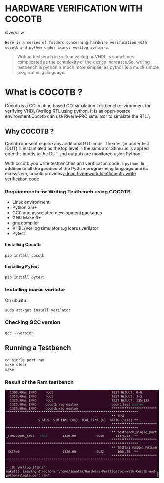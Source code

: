 # HARDWARE VERIFICATION WITH COCOTB 


*Overview*


`Here is a series of folders concerning hardware verification with cocotb and python under icarus verilog software.`


> Writing testbench in system verilog or VHDL is sometimes complicated 
as the complexity of the design increases.So, writing testbench in 
python is much more simplier as python is a much simple programming language.

# What is COCOTB ?

Cocotb is a CO-routine based CO-simulation Testbench environment for verifying VHDL/Verilog RTL using python. It is an open-source environment.Cocotb can use Rivera-PRO  simulator to simulate the RTL.\

## Why COCOTB ?
Cocotb doesnot require any additional RTL code. The design under test (DUT) is instantiated as the top level in the simulator.Stimulus is applied onto the inputs to the DUT and outputs are monitored using Python.

With cocotb you write testbenches and verification code in `python`.
In addition to all the goodies of the Python programming language and its ecosystem, cocotb provides [a lean framework to efficiently write verification code](https://docs.cocotb.org)

### Requirements for Writing Testbench using COCOTB
- Linux environment 
- Python 3.6+
- GCC and associated development packages
- GNU Make 3+
- gnu compiler 
- VHDL/Verilog simulator e.g icarus verilator 
- Pytest

#### Installing Cocotb 
```
pip install cocotb
```
#### Installing Pytest 
```
pip install pytest 
```
### Installing icarus verilator

On ubuntu :
```
sudo apt-get install verilator
```
### Checking GCC version
```
gcc --version
```
## Running a Testbench 

```
cd single_port_ram
make clear 
make 
```
### Result of the Ram testbench 
![Ram test bench result](Capture_ramtest.PNG)
